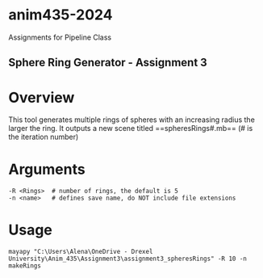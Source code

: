 # anim435-2024
Assignments for Pipeline Class

## Sphere Ring Generator - Assignment 3

# Overview

This tool generates multiple rings of spheres with an increasing radius the larger the ring. It outputs a new scene titled ==spheresRings#.mb== (# is the iteration number)

# Arguments

    -R <Rings>  # number of rings, the default is 5
    -n <name>   # defines save name, do NOT include file extensions

# Usage

```
mayapy "C:\Users\Alena\OneDrive - Drexel University\Anim_435\Assignment3\assignment3_spheresRings" -R 10 -n makeRings 

```